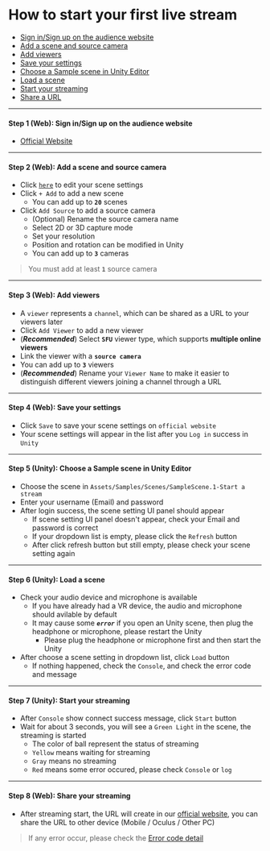# How to start your first live stream
- [Sign in/Sign up on the audience website](#step1)
- [Add a scene and source camera](#step2)
- [Add viewers](#step3)
- [Save your settings](#step4)
- [Choose a Sample scene in Unity Editor](#step5)
- [Load a scene ](#step6)
- [Start your streaming](#step7)
- [Share a URL](#step8)

****
#### <a name="step1"> Step 1 (Web): Sign in/Sign up on the audience website
- [Official Website](https://www.meta-audience.com/en-us/)
****
  
#### <a name="step2"> Step 2 (Web): Add a scene and source camera
- Click [`here`](https://www.meta-audience.com/en-us/accounts/scenes/) to edit your scene settings
- Click `+ Add` to add a new scene 
    - You can add up to **`20`** scenes
- Click `Add Source` to add a source camera
    - (Optional) Rename the source camera name
    - Select 2D or 3D capture mode
    - Set your resolution
    - Position and rotation can be modified in Unity
    - You can add up to **`3`** cameras
> You must add at least **`1`** source camera

****
#### <a name="step3"> Step 3 (Web): Add viewers
- A `viewer` represents a `channel`, which can be shared as a URL to your viewers later
- Click `Add Viewer` to add a new viewer 
- (***Recommended***) Select **`SFU`** viewer type, which supports **multiple online viewers**
- Link the viewer with a **`source camera`**
- You can add up to **`3`** viewers
- (***Recommended***) Rename your `Viewer Name` to make it easier to distinguish different viewers joining a channel through a URL
****  
 #### <a name="step4"> Step 4 (Web): Save your settings
- Click `Save` to save your scene settings on `official website`
- Your scene settings will appear in the list after you `Log in` success in `Unity`
**** 
#### <a name="step5"> Step 5 (Unity): Choose a Sample scene in Unity Editor
- Choose the scene in `Assets/Samples/Scenes/SampleScene.1-Start a stream`
- Enter your username (Email) and password
- After login success, the scene setting UI panel should appear 
    - If scene setting UI panel doesn't appear, check your Email and password is correct
    - If your dropdown list is empty, please click the `Refresh` button
    - After click refresh button but still empty, please check your scene setting again 
****
#### <a name="step6"> Step 6 (Unity): Load a scene 
- Check your audio device and microphone is available
    - If you have already had a VR device, the audio and microphone should avilable by default
    - It may cause some ***`error`*** if you open an Unity scene, then plug the headphone or microphone, please restart the Unity
        - Please plug the headphone or microphone first and then start the Unity    
- After choose a scene setting in dropdown list, click `Load` button
    - If nothing happened, check the `Console`, and check the error code and message
**** 
#### <a name="step7"> Step 7 (Unity): Start your streaming
- After `Console` show connect success message, click `Start` button
- Wait for about 3 seconds, you will see a `Green Light` in the scene, the streaming is started
    - The color of ball represent the status of streaming
    - `Yellow` means waiting for streaming
    - `Gray` means no streaming
    - `Red` means some error occured, please check `Console` or `log`
****
#### <a name="step8"> Step 8 (Web): Share your streaming
- After streaming start, the URL will create in our [official website](https://www.meta-audience.com/en-us/accounts/userChannels/), you can share the URL to other device (Mobile / Oculus / Other PC)
> If any error occur, please check the [Error code detail](https://adc.github.trendmicro.com/Consumer-TMXRLAB/audience_sdk_unity_project/wiki/Initialization-&-Deinitialization#error-code--message-3)
